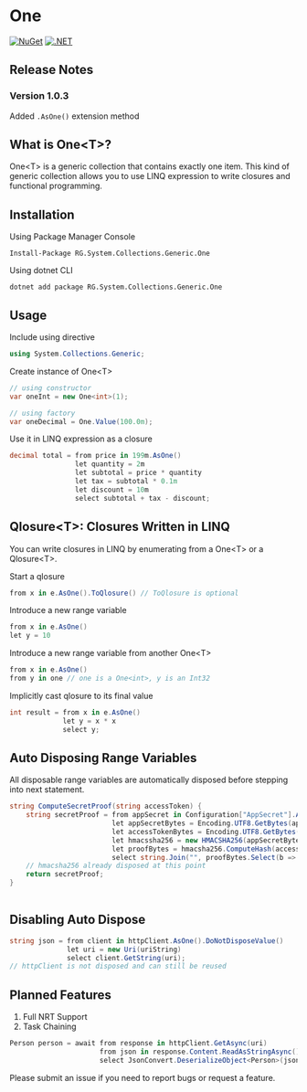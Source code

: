 # One
[![NuGet](https://img.shields.io/nuget/v/RG.System.Collections.Generic.One.svg)](https://www.nuget.org/packages/RG.System.Collections.Generic.One/) [![.NET](https://github.com/ronnygunawan/one/actions/workflows/dotnet.yml/badge.svg)](https://github.com/ronnygunawan/one/actions/workflows/dotnet.yml)

## Release Notes
### Version 1.0.3
Added `.AsOne()` extension method

## What is One&lt;T&gt;?
One&lt;T&gt; is a generic collection that contains exactly one item. This kind of generic collection allows you to use LINQ expression to write closures and functional programming.

## Installation
Using Package Manager Console
```
Install-Package RG.System.Collections.Generic.One
```
Using dotnet CLI
```
dotnet add package RG.System.Collections.Generic.One
```

## Usage
Include using directive
```csharp
using System.Collections.Generic;
```
Create instance of One&lt;T&gt;
```csharp
// using constructor
var oneInt = new One<int>(1);

// using factory
var oneDecimal = One.Value(100.0m);
```
Use it in LINQ expression as a closure
```csharp
decimal total = from price in 199m.AsOne()
                let quantity = 2m
                let subtotal = price * quantity
                let tax = subtotal * 0.1m
                let discount = 10m
                select subtotal + tax - discount;
```

## Qlosure&lt;T&gt;: Closures Written in LINQ
You can write closures in LINQ by enumerating from a One&lt;T&gt; or a Qlosure&lt;T&gt;.

Start a qlosure
```csharp
from x in e.AsOne().ToQlosure() // ToQlosure is optional
```

Introduce a new range variable
```csharp
from x in e.AsOne()
let y = 10
```

Introduce a new range variable from another One&lt;T&gt;
```csharp
from x in e.AsOne()
from y in one // one is a One<int>, y is an Int32
```

Implicitly cast qlosure to its final value
```csharp
int result = from x in e.AsOne()
             let y = x * x
             select y;
```

## Auto Disposing Range Variables
All disposable range variables are automatically disposed before stepping into next statement.
```csharp
string ComputeSecretProof(string accessToken) {
    string secretProof = from appSecret in Configuration["AppSecret"].AsOne()
                         let appSecretBytes = Encoding.UTF8.GetBytes(appSecret)
                         let accessTokenBytes = Encoding.UTF8.GetBytes(accessToken)
                         let hmacssha256 = new HMACSHA256(appSecretBytes)
                         let proofBytes = hmacsha256.ComputeHash(accessTokenBytes)
                         select string.Join("", proofBytes.Select(b => b.ToString("x2")));
    // hmacsha256 already disposed at this point
    return secretProof;
}
                     
```

## Disabling Auto Dispose
```csharp
string json = from client in httpClient.AsOne().DoNotDisposeValue()
              let uri = new Uri(uriString)
              select client.GetString(uri);
// httpClient is not disposed and can still be reused
```

## Planned Features
1. Full NRT Support
2. Task Chaining
```csharp
Person person = await from response in httpClient.GetAsync(uri)
                      from json in response.Content.ReadAsStringAsync()
                      select JsonConvert.DeserializeObject<Person>(json);
```

Please submit an issue if you need to report bugs or request a feature.
